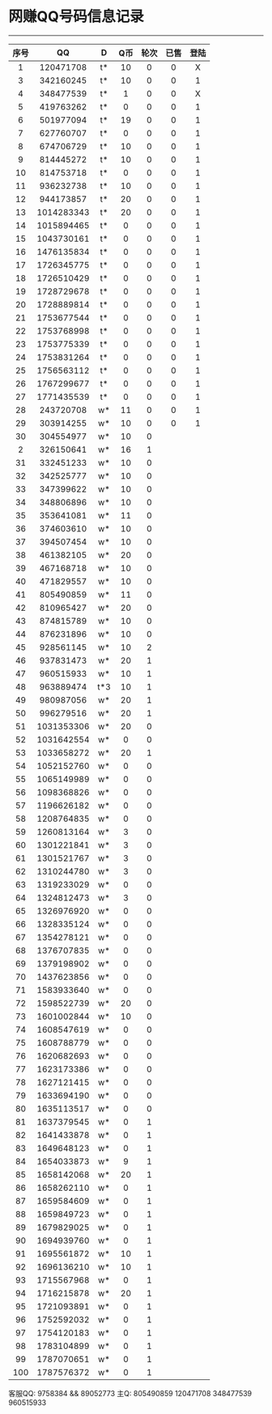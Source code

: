 # 网赚QQ号码信息记录
---

| 序号 |    QQ     | D | Q币 | 轮次 | 已售 | 登陆 |
|:---:|:----------:|:-: |:-: |:-: | :-: | :-: |
| 1   | 120471708  | t* | 10 | 0 | 0 | X |
| 3   | 342160245  | t* | 10 | 0 | 0 | 1 |
| 4   | 348477539  | t* | 1 | 0 | 0 | X |
| 5   | 419763262  | t* | 0 | 0 | 0 | 1 |
| 6   | 501977094  | t* | 19 | 0 | 0 | 1 |
| 7   | 627760707  | t* | 0 | 0 | 0 | 1 |
| 8   | 674706729  | t* | 10 | 0 | 0 | 1 |
| 9   | 814445272  | t* | 10 | 0 | 0 | 1 |
| 10  | 814753718  | t* | 0 | 0 | 0 | 1 |
| 11  | 936232738  | t* | 10 | 0 | 0 | 1 |
| 12  | 944173857  | t* | 20 | 0 | 0 | 1 |
| 13  | 1014283343 | t* | 20 | 0 | 0 | 1 |
| 14  | 1015894465 | t* | 0 | 0 | 0 | 1 |
| 15  | 1043730161 | t* | 0 | 0 | 0 | 1 |
| 16  | 1476135834 | t* | 0 | 0 | 0 | 1 |
| 17  | 1726345775 | t* | 0 | 0 | 0 | 1 |
| 18  | 1726510429 | t* | 0 | 0 | 0 | 1 |
| 19  | 1728729678 | t* | 0 | 0 | 0 | 1 |
| 20  | 1728889814 | t* | 0 | 0 | 0 | 1 |
| 21  | 1753677544 | t* | 0 | 0 | 0 | 1 |
| 22  | 1753768998 | t* | 0 | 0 | 0 | 1 |
| 23  | 1753775339 | t* | 0 | 0 | 0 | 1 |
| 24  | 1753831264 | t* | 0 | 0 | 0 | 1 |
| 25  | 1756563112 | t* | 0 | 0 | 0 | 1 |
| 26  | 1767299677 | t* | 0 | 0 | 0 | 1 |
| 27  | 1771435539 | t* | 0 | 0 | 0 | 1 |
| 28  | 243720708  | w* | 11 | 0 | 0 | 1 |
| 29  | 303914255  | w* | 10 | 0 | 0 | 1 |
| 30  | 304554977  | w* | 10 | 0 |
| 2   | 326150641  | w* | 16 | 1 |
| 31  | 332451233  | w* | 10 | 0 |
| 32  | 342525777  | w* | 10 | 0 |
| 33  | 347399622  | w* | 10 | 0 |
| 34  | 348806896  | w* | 10 | 0 |
| 35  | 353641081  | w* | 11 | 0 |
| 36  | 374603610  | w* | 10 | 0 |
| 37  | 394507454  | w* | 10 | 0 |
| 38  | 461382105  | w* | 20 | 0 |
| 39  | 467168718  | w* | 10 | 0 |
| 40  | 471829557  | w* | 10 | 0 |
| 41  | 805490859  | w* | 11 | 0 |
| 42  | 810965427  | w* | 20 | 0 |
| 43  | 874815789  | w* | 10 | 0 |
| 44  | 876231896  | w* | 10 | 0 |
| 45  | 928561145  | w* | 10 | 2 |
| 46  | 937831473  | w* | 20 | 1 |
| 47  | 960515933  | w* | 10 | 1 |
| 48  | 963889474  | t*3 | 10 | 1 |
| 49  | 980987056  | w* | 20 | 1 |
| 50  | 996279516  | w* | 20 | 1 |
| 51  | 1031353306 | w* | 20 | 0 |
| 52  | 1031642554 | w* | 0 | 0 | 
| 53  | 1033658272 | w* | 20 | 1 |
| 54  | 1052152760 | w* | 0 | 0 |
| 55  | 1065149989 | w* | 0 | 0 |
| 56  | 1098368826 | w* | 0 | 0 |
| 57  | 1196626182 | w* | 0 | 0 |
| 58  | 1208764835 | w* | 0 | 0 |
| 59  | 1260813164 | w* | 3 | 0 |
| 60  | 1301221841 | w* | 3 | 0 |
| 61  | 1301521767 | w* | 3 | 0 |
| 62  | 1310244780 | w* | 3 | 0 |
| 63  | 1319233029 | w* | 0 | 0 |
| 64  | 1324812473 | w* | 3 | 0 |
| 65  | 1326976920 | w* | 0 | 0 |
| 66  | 1328335124 | w* | 0 | 0 |
| 67  | 1354278121 | w* | 0 | 0 |
| 68  | 1376707835 | w* | 0 | 0 |
| 69  | 1379198902 | w* | 0 | 0 |
| 70  | 1437623856 | w* | 0 | 0 |
| 71  | 1583933640 | w* | 0 | 0 |
| 72  | 1598522739 | w* | 20 | 0 |
| 73  | 1601002844 | w* | 10 | 0 |
| 74  | 1608547619 | w* | 0 | 0 |
| 75  | 1608788779 | w* | 0 | 0 |
| 76  | 1620682693 | w* | 0 | 0 |
| 77  | 1623173386 | w* | 0 | 0 |
| 78  | 1627121415 | w* | 0 | 0 |
| 79  | 1633694190 | w* | 0 | 0 |
| 80  | 1635113517 | w* | 0 | 0 |
| 81  | 1637379545 | w* | 0 | 1 |
| 82  | 1641433878 | w* | 0 | 1 |
| 83  | 1649648123 | w* | 0 | 1 |
| 84  | 1654033873 | w* | 9 | 1 |
| 85  | 1658142068 | w* | 20 | 1 |
| 86  | 1658262110 | w* | 0 | 1 |
| 87  | 1659584609 | w* | 0 | 1 |
| 88  | 1659849723 | w* | 0 | 1 |
| 89  | 1679829025 | w* | 0 | 1 |
| 90  | 1694939760 | w* | 0 | 1 |
| 91  | 1695561872 | w* | 10 | 1 |
| 92  | 1696136210 | w* | 10 | 1 |
| 93  | 1715567968 | w* | 0 | 1 |
| 94  | 1716215878 | w* | 20 | 1 |
| 95  | 1721093891 | w* | 0 | 1 |
| 96  | 1752592032 | w* | 0 | 1 |
| 97  | 1754120183 | w* | 0 | 1 |
| 98  | 1783104899 | w* | 0 | 1 |
| 99 | 1787070651 | w* | 0 | 1 |
| 100 | 1787576372 | w* | 0 | 1 |

客服QQ: 9758384 && 89052773 主Q: 805490859   120471708   348477539   960515933